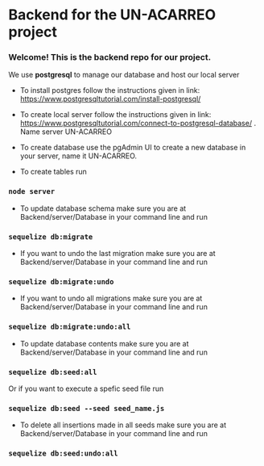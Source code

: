 # Backend for the UN-ACARREO project
### Welcome! This is the backend repo for our project. 
We use **postgresql** to manage our database and host our local server
- To install postgres follow the instructions given in link: https://www.postgresqltutorial.com/install-postgresql/
- To create local server follow the instructions given in link: https://www.postgresqltutorial.com/connect-to-postgresql-database/ . Name server UN-ACARREO
- To create database use the pgAdmin UI to create a new database in your server, name it UN-ACARREO.

- To create tables run 

### `node server`

- To update database schema make sure you are at  Backend/server/Database in your command line and run

### `sequelize db:migrate`

- If you want to undo the last migration make sure you are at  Backend/server/Database in your command line and run

### `sequelize db:migrate:undo`

- If you want to undo all migrations make sure you are at  Backend/server/Database in your command line and run

### `sequelize db:migrate:undo:all`

- To update database contents make sure you are at  Backend/server/Database in your command line and run

### `sequelize db:seed:all`

Or if you want to execute a spefic seed file run
### `sequelize db:seed --seed seed_name.js`

- To delete all insertions made in all seeds make sure you are at  Backend/server/Database in your command line and run

### `sequelize db:seed:undo:all`